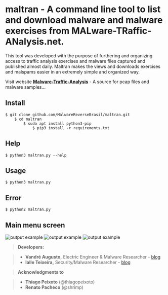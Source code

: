 **maltran** - A command line tool to list and download malware and malware exercises from **MAL**ware-**TR**affic-**AN**alysis.net.
===================


This tool was developed with the purpose of furthering and organizing access to traffic analysis exercises and malware files captured and published almost daily. Maltran makes the views and downloads exercises and malspams easier in an extremely simple and organized way.

Visit website **[Malware-Traffic-Analysis][3]** - A source for pcap files and malware samples...

<i class="icon-puzzle"></i> Install
-------------

	$ git clone github.com/MalwareReverseBrasil/maltran.git
		$ cd maltran
			$ sudo apt install python3-pip
				$ pip3 install -r requirements.txt
		

<i class="icon-puzzle"></i> Help
-------------

	$ python3 maltran.py --help


<i class="icon-puzzle"></i> Usage
-------------

	$ python3 maltran.py



<i class="icon-puzzle"></i> Error
-------------

	$ python2 maltran.py
	

<i class="icon-puzzle"></i> Main menu screen
-------------

![output example](https://raw.githubusercontent.com/MalwareReverseBrasil/maltran/master/screenshots/2%20-%20main%20menu.png)
![output example](https://raw.githubusercontent.com/MalwareReverseBrasil/maltran/master/screenshots/3%20-%20show%20exercises.png)
![output example](https://raw.githubusercontent.com/MalwareReverseBrasil/maltran/master/screenshots/8%20-%20menu%20months.png)


> <i class="icon-bug"></i>**Developers:** 

> - **Vandré Augusto,** Electric Engineer & Malware Researcher - [blog][2]
> - **Ialle Teixeira,** Security/Malware Researcher - [blog][1]

> <i class="icon-bug"></i>**Acknowledgments to**

> - **Thiago Peixoto** (@thiagopeixoto)
> - **Renato Pacheco** (@shrimp)

  [1]: http://malwareverse.com/author/admin/
  [2]: http://malwareverse.com/author/drinkordie/
  [3]: http://malware-traffic-analysis.net/ 
